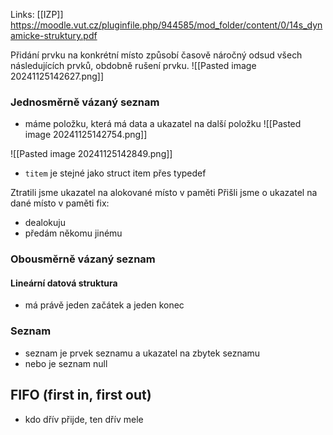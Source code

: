Links: [[IZP]]
https://moodle.vut.cz/pluginfile.php/944585/mod_folder/content/0/14s_dynamicke-struktury.pdf

Přidání prvku na konkrétní místo způsobí časově náročný odsud všech následujících prvků, obdobně rušení prvku.
![[Pasted image 20241125142627.png]]


### Jednosměrně vázaný seznam
- máme položku, která má data a ukazatel na další položku
![[Pasted image 20241125142754.png]]

![[Pasted image 20241125142849.png]]
- `titem` je stejné jako struct item přes typedef

Ztratili jsme ukazatel na alokované místo v paměti
Přišli jsme o ukazatel na dané místo v paměti
fix:
- dealokuju
- předám někomu jinému

### Obousměrně vázaný seznam


#### Lineární datová struktura
- má právě jeden začátek a jeden konec

### Seznam
- seznam je prvek seznamu a ukazatel na zbytek seznamu
- nebo je seznam null
## FIFO (first in, first out)
- kdo dřív přijde, ten dřív mele